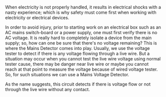When electricity is not properly handled, it results in electrical shocks with a nasty experience; which is why safety must come first when working with electricity or electrical devices. 

In order to avoid injury, prior to starting work on an electrical box such as an AC mains switch-board or a power supply, one must first verify there is no AC voltage. It is really hard to completely isolate a device from the main supply; so, how can one be sure that there's no voltage remaining? This is where the Mains Detector comes into play.
Usually, we use the voltage tester to detect if there is any voltage flowing through a live wire. But a situation may occur when you cannot test the live wire voltage using normal tester cause, there may be danger near live wire or maybe you cannot reach at that point to measure the voltage because of wired voltage tester. So, for such situations we can use a Mains Voltage Detector.

As the name suggests, this circuit detects if there is voltage flow or not through the live wire without any contact. 

